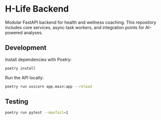 # H-Life Backend

Modular FastAPI backend for health and wellness coaching. This repository includes core services, async task workers, and integration points for AI-powered analyses.

## Development

Install dependencies with Poetry:

```bash
poetry install
```

Run the API locally:

```bash
poetry run uvicorn app.main:app --reload
```

## Testing

```bash
poetry run pytest --maxfail=1
```
